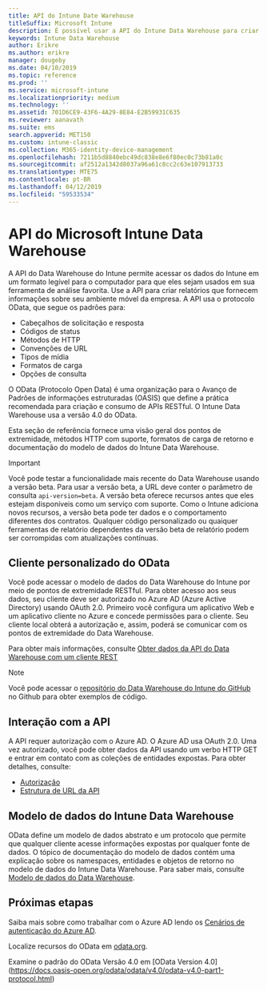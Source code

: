 ```yaml
---
title: API do Intune Date Warehouse
titleSuffix: Microsoft Intune
description: É possível usar a API do Intune Data Warehouse para criar relatórios que fornecem insights sobre o ambiente móvel da sua empresa.
keywords: Intune Data Warehouse
author: Erikre
ms.author: erikre
manager: dougeby
ms.date: 04/10/2019
ms.topic: reference
ms.prod: ''
ms.service: microsoft-intune
ms.localizationpriority: medium
ms.technology: ''
ms.assetid: 701D6CE9-43F6-4A29-8E84-E2B59931C635
ms.reviewer: aanavath
ms.suite: ems
search.appverid: MET150
ms.custom: intune-classic
ms.collection: M365-identity-device-management
ms.openlocfilehash: 7211b5d8840ebc49dc838e8e6f80ec0c73b81a0c
ms.sourcegitcommit: af2512a1342d8037a96a61c8cc2c63e107913733
ms.translationtype: MTE75
ms.contentlocale: pt-BR
ms.lasthandoff: 04/12/2019
ms.locfileid: "59533534"
---
```

#  <a name="microsoft-intune-data-warehouse-api"></a>API do Microsoft Intune Data Warehouse

A API do Data Warehouse do Intune permite acessar os dados do Intune em um formato legível para o computador para que eles sejam usados em sua ferramenta de análise favorita. Use a API para criar relatórios que fornecem informações sobre seu ambiente móvel da empresa. A API usa o protocolo OData, que segue os padrões para:

  -   Cabeçalhos de solicitação e resposta
  -   Códigos de status
  -   Métodos de HTTP
  -   Convenções de URL
  -   Tipos de mídia
  -   Formatos de carga
  -   Opções de consulta

O OData (Protocolo Open Data) é uma organização para o Avanço de Padrões de informações estruturadas (OASIS) que define a prática recomendada para criação e consumo de APIs RESTful. O Intune Data Warehouse usa a versão 4.0 do OData.

Esta seção de referência fornece uma visão geral dos pontos de extremidade, métodos HTTP com suporte, formatos de carga de retorno e documentação do modelo de dados do Intune Data Warehouse.

> [!Important]  
> Você pode testar a funcionalidade mais recente do Data Warehouse usando a versão beta. Para usar a versão beta, a URL deve conter o parâmetro de consulta `api-version=beta`. A versão beta oferece recursos antes que eles estejam disponíveis como um serviço com suporte. Como o Intune adiciona novos recursos, a versão beta pode ter dados e o comportamento diferentes dos contratos. Qualquer código personalizado ou quaiquer ferramentas de relatório dependentes da versão beta de relatório podem ser corrompidas com atualizações contínuas. <!--If you experience problems with the beta service, follow [link to feedback process]() to report the issue or provide feedback.-->

## <a name="odata-custom-client"></a>Cliente personalizado do OData

Você pode acessar o modelo de dados do Data Warehouse do Intune por meio de pontos de extremidade RESTful. Para obter acesso aos seus dados, seu cliente deve ser autorizado no Azure AD (Azure Active Directory) usando OAuth 2.0. Primeiro você configura um aplicativo Web e um aplicativo cliente no Azure e concede permissões para o cliente. Seu cliente local obterá a autorização e, assim, poderá se comunicar com os pontos de extremidade do Data Warehouse.

Para obter mais informações, consulte [Obter dados da API do Data Warehouse com um cliente REST](reports-proc-data-rest.md)

> [!Note]  
> Você pode acessar o [repositório do Data Warehouse do Intune do GitHub](https://github.com/Microsoft/Intune-Data-Warehouse) no Github para obter exemplos de código.

## <a name="interacting-with-the-api"></a>Interação com a API

A API requer autorização com o Azure AD. O Azure AD usa OAuth 2.0. Uma vez autorizado, você pode obter dados da API usando um verbo HTTP GET e entrar em contato com as coleções de entidades expostas. Para obter detalhes, consulte:

 -  [Autorização](reports-api-url.md)
 -  [Estrutura de URL da API](reports-api-url.md)

## <a name="intune-data-warehouse-data-model"></a>Modelo de dados do Intune Data Warehouse

OData define um modelo de dados abstrato e um protocolo que permite que qualquer cliente acesse informações expostas por qualquer fonte de dados. O tópico de documentação do modelo de dados contém uma explicação sobre os namespaces, entidades e objetos de retorno no modelo de dados do Intune Data Warehouse. Para saber mais, consulte [Modelo de dados do Data Warehouse](reports-ref-data-model.md).

## <a name="next-steps"></a>Próximas etapas

Saiba mais sobre como trabalhar com o Azure AD lendo os [Cenários de autenticação do Azure AD](https://docs.microsoft.com/azure/active-directory/develop/active-directory-authentication-scenarios).

Localize recursos do OData em [odata.org](https://www.odata.org).
  
Examine o padrão do OData Versão 4.0 em [OData Version 4.0] (https://docs.oasis-open.org/odata/odata/v4.0/odata-v4.0-part1-protocol.html)  
